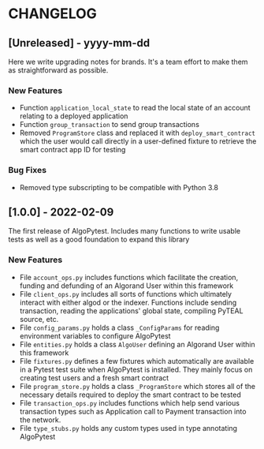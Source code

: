 # CHANGELOG

## [Unreleased] - yyyy-mm-dd

Here we write upgrading notes for brands. It's a team effort to make them as
straightforward as possible.

### New Features
- Function `application_local_state` to read the local state of an account relating to a deployed application
- Function `group_transaction` to send group transactions
- Removed `ProgramStore` class and replaced it with `deploy_smart_contract` which the user would call directly in a user-defined fixture to retrieve the smart contract app ID for testing

### Bug Fixes
- Removed type subscripting to be compatible with Python 3.8

## [1.0.0] - 2022-02-09

The first release of AlgoPytest. Includes many functions to write usable tests as well as a good foundation to expand this library

### New Features
- File `account_ops.py` includes functions which facilitate the creation, funding and defunding of an Algorand User within this framework
- File `client_ops.py` includes all sorts of functions which ultimately interact with either algod or the indexer. Functions include sending transaction, reading the applications' global state, compiling PyTEAL source, etc.
- File `config_params.py` holds a class `_ConfigParams` for reading environment variables to configure AlgoPytest
- File `entities.py` holds a class `AlgoUser` defining an Algorand User within this framework
- File `fixtures.py` defines a few fixtures which automatically are available in a Pytest test suite when AlgoPytest is installed. They mainly focus on creating test users and a fresh smart contract
- File `program_store.py` holds a class `_ProgramStore` which stores all of the necessary details required to deploy the smart contract to be tested
- File `transaction_ops.py` includes functions which help send various transaction types such as Application call to Payment transaction into the network.
- File `type_stubs.py` holds any custom types used in type annotating AlgoPytest

